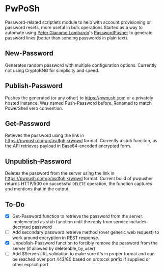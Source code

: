 # PwPoSh
Password-related scriptlets module to help with account provisioning or password resets, more useful in bulk operations
Started as a way to automate using [Peter Giacomo Lombardo](https://github.com/pglombardo)'s [PasswordPusher](https://github.com/pglombardo/PasswordPusher) to generate password links (better than sending passwords in plain text).

## New-Password
Generates random password with multiple configuration options. Currently not using CryptoRNG for simplicity and speed.

## Publish-Password
Pushes the generated (or any other) to https://pwpush.com or a privately hosted instance.
Was named Push-Password before. Renamed to match PowerShell verb convention.

## Get-Password
Retieves the password using the link in https://pwpush.com/p/asdfghjkrwqwd format.
Currently a stub function, as the API retrieves payload in Base64-encoded encrypted form.

## Unpublish-Password
Deletes the password from the server using the link in https://pwpush.com/p/asdfghjkrwqwd format.
Current build of pwpusher returns HTTP/500 on successful `DELETE` operation, the function captures and mentions that in the output.

## To-Do
- [X] Get-Password function to retrieve the password from the server. Implemented as stub function until the reply from service includes decryted password
- [ ] Add secondary password retrieve method (over generic web request) to work around encryption in REST response.
- [X] Unpublish-Password function to forcibly remove the password from the server (if allowed by deleteable_by_user)
- [ ] Add $Server/URL validation to make sure it's in proper format and can be reached over port 443/80 based on protocol prefix if supplied or other explicit port

